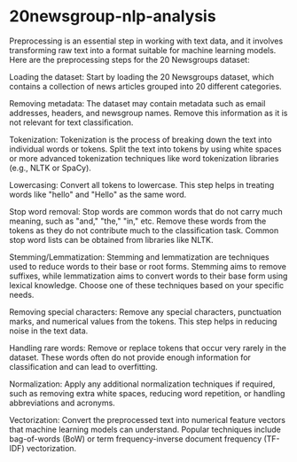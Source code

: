 # 20newsgroup-nlp-analysis

Preprocessing is an essential step in working with text data, and it involves transforming raw text into a format suitable for machine learning models. Here are the preprocessing steps for the 20 Newsgroups dataset:

Loading the dataset: Start by loading the 20 Newsgroups dataset, which contains a collection of news articles grouped into 20 different categories.

Removing metadata: The dataset may contain metadata such as email addresses, headers, and newsgroup names. Remove this information as it is not relevant for text classification.

Tokenization: Tokenization is the process of breaking down the text into individual words or tokens. Split the text into tokens by using white spaces or more advanced tokenization techniques like word tokenization libraries (e.g., NLTK or SpaCy).

Lowercasing: Convert all tokens to lowercase. This step helps in treating words like "hello" and "Hello" as the same word.

Stop word removal: Stop words are common words that do not carry much meaning, such as "and," "the," "in," etc. Remove these words from the tokens as they do not contribute much to the classification task. Common stop word lists can be obtained from libraries like NLTK.

Stemming/Lemmatization: Stemming and lemmatization are techniques used to reduce words to their base or root forms. Stemming aims to remove suffixes, while lemmatization aims to convert words to their base form using lexical knowledge. Choose one of these techniques based on your specific needs.

Removing special characters: Remove any special characters, punctuation marks, and numerical values from the tokens. This step helps in reducing noise in the text data.

Handling rare words: Remove or replace tokens that occur very rarely in the dataset. These words often do not provide enough information for classification and can lead to overfitting.

Normalization: Apply any additional normalization techniques if required, such as removing extra white spaces, reducing word repetition, or handling abbreviations and acronyms.

Vectorization: Convert the preprocessed text into numerical feature vectors that machine learning models can understand. Popular techniques include bag-of-words (BoW) or term frequency-inverse document frequency (TF-IDF) vectorization.

